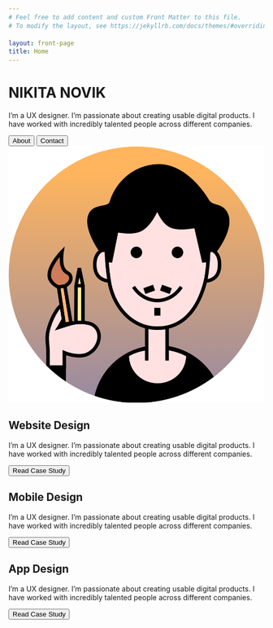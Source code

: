 ```yaml
---
# Feel free to add content and custom Front Matter to this file.
# To modify the layout, see https://jekyllrb.com/docs/themes/#overriding-theme-defaults

layout: front-page
title: Home
---
```

<main>

<!-- Hero Call-to-Action -->
<div class="primary-call-to-action">
	<div class="hero-call-to-action-container">
		<div class="call-to-action-textbox-wrapper">
            <div class="call-to-action-textbox">
				    <h1 class="call-to-action-heading">NIKITA NOVIK</h1>
				    <p class="call-to-action-text">I’m a UX designer. I’m passionate about creating usable digital products. I have worked with incredibly talented people across different companies.</p>
                <div class="primary-call-to-action-button-wrapper full-width flex-row justify-start">
                    <a href="https://nikitanovik.notion.site/About-964b44222d464ed4a924902f32074c20" target="_blank"><button class="primary-call-to-action-button">About</button></a>
                    <a href="https://nikitanovik.notion.site/Contact-8a972bed5fc14fca80ec6e739c6b7c79" target="_blank"><button class="primary-call-to-action-button">Contact</button></a>
                </div>
            </div>
		</div>
        <div class="call-to-action-img-wrapper"><img class="call-to-action-img" src="assets/images/Me.png"></div>
	</div>
</div>

<!-- Spacer -->
<div class="default-spacer"></div>

<!-- Website Design -->
<div class="custom-call-to-action">
	<div class="call-to-action-container">
        <div id="image-01" class="call-to-action-image"></div>
		<div class="call-to-action-textbox-wrapper">
            <div class="call-to-action-textbox">
				    <h2 class="call-to-action-heading">Website Design</h2>
				    <p class="call-to-action-text">I’m a UX designer. I’m passionate about creating usable digital products. I have worked with incredibly talented people across different companies.</p>
                <div class="full-width flex-row justify-start">
                    <a href="https://medium.com/@nikita.a.novik/aeroaquaponic-a-ux-case-study-f4706eddd626" target="_blank"><button class="call-to-action-button">Read Case Study</button></a>
                </div>
            </div>
		</div>
	</div>
</div>

<!-- Spacer -->
<div class="double-spacer"></div>

<!-- Mobile Design -->
<div class="custom-call-to-action">
	<div class="reverse call-to-action-container">
		<div class="call-to-action-textbox-wrapper">
            <div class="call-to-action-textbox">
				    <h2 class="call-to-action-heading">Mobile Design</h2>
				    <p class="call-to-action-text">I’m a UX designer. I’m passionate about creating usable digital products. I have worked with incredibly talented people across different companies.</p>
                <div class="full-width flex-row justify-start">
                    <a href="https://medium.com/design-bootcamp/schmetterling-music-video-radio-web-app-a-ux-case-study-5e543f520b65" target="_blank"><button class="call-to-action-button">Read Case Study</button></a>
                </div>
            </div>
		</div>
        <div id="image-02" class="call-to-action-image"></div>
	</div>
</div>

<!-- Spacer -->
<div class="double-spacer"></div>

<!-- App Design -->
<div class="custom-call-to-action">
	<div class="call-to-action-container">
        <div id="image-03" class="call-to-action-image"></div>
		<div class="call-to-action-textbox-wrapper">
            <div class="call-to-action-textbox">
				    <h2 class="call-to-action-heading">App Design</h2>
				    <p class="call-to-action-text">I’m a UX designer. I’m passionate about creating usable digital products. I have worked with incredibly talented people across different companies.</p>
                <div class="full-width flex-row justify-start">
                    <a href="https://medium.com/design-bootcamp/schmetterling-music-video-radio-web-app-a-ux-case-study-5e543f520b65" target="_blank"><button class="call-to-action-button">Read Case Study</button></a>
                </div>
            </div>
		</div>
	</div>
</div>

</main>

